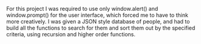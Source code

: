 For this project I was required to use only window.alert() and window.prompt() for the user interface, which forced me to have to think more creatively. I was given a JSON style database of people, and had to build all the functions to search for them and sort them out by the specified criteria, using recursion and higher order functions.